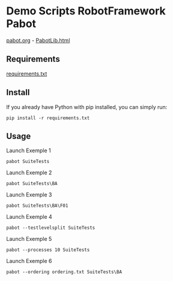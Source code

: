 # Demo Scripts RobotFramework Pabot

[pabot.org](https://pabot.org/) - [PabotLib.html](https://pabot.org/PabotLib.html)

## Requirements

[requirements.txt](requirements.txt)

## Install

If you already have Python with pip installed, you can simply run:

```pip install -r requirements.txt```

## Usage

Launch Exemple 1

```pabot SuiteTests```

Launch Exemple 2

```pabot SuiteTests\BA```

Launch Exemple 3

```pabot SuiteTests\BA\F01```

Launch Exemple 4

```pabot --testlevelsplit SuiteTests```

Launch Exemple 5

```pabot --processes 10 SuiteTests```

Launch Exemple 6

```pabot --ordering ordering.txt SuiteTests\BA```

